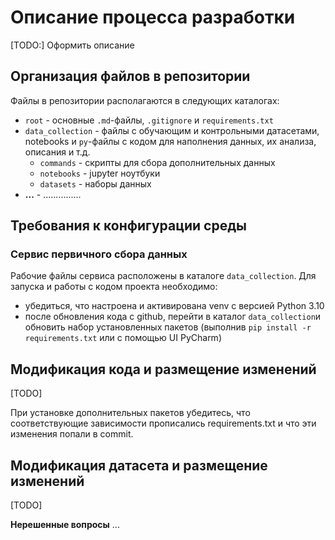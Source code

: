# Описание процесса разработки
[TODO:] Оформить описание

## Организация файлов в репозитории
Файлы в репозитории располагаются в следующих каталогах: 
- `root` - основные `.md`-файлы, `.gitignore` и `requirements.txt`
- `data_collection` - файлы с обучающим и контрольными датасетами, notebooks и 
`py`-файлы с кодом для наполнения данных, их анализа, описания и т.д.
  - `commands` - скрипты для сбора дополнительных данных
  - `notebooks` - jupyter ноутбуки
  - `datasets` - наборы данных
- **...** - ...............

## Требования к конфигурации среды

### Сервис первичного сбора данных
Рабочие файлы сервиса расположены в каталоге `data_collection`. 
Для запуска и работы с кодом проекта необходимо:
- убедиться, что настроена и активирована venv с версией Python 3.10
- после обновления кода с github, перейти в каталог `data_collection`и обновить 
набор установленных пакетов (выполнив `pip install -r requirements.txt` или 
с помощью UI PyCharm) 

## Модификация кода и размещение изменений
[TODO]

При установке дополнительных пакетов убедитесь, что соответствующие зависимости 
прописались requirements.txt и что эти изменения попали в commit. 

## Модификация датасета и размещение изменений
[TODO]

**Нерешенные вопросы**
...
